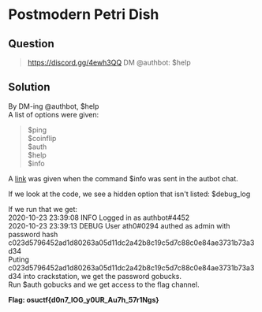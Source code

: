 # Postmodern Petri Dish

## Question

> https://discord.gg/4ewh3QQ DM @authbot: \$help

## Solution

By DM-ing @authbot, \$help  
A list of options were given:  
> $ping  
$coinflip  
$auth  
$help  
$info  

A [link](https://github.com/qxxxb/auth_bot) was given when the command $info was sent in the autbot chat.

If we look at the code, we see a hidden option that isn't listed: $debug_log

If we run that we get:  
2020-10-23 23:39:08 INFO     Logged in as authbot#4452  
2020-10-23 23:39:13 DEBUG    User ath0#0294 authed as admin with password hash c023d5796452ad1d80263a05d11dc2a42b8c19c5d7c88c0e84ae3731b73a3d34  
Puting c023d5796452ad1d80263a05d11dc2a42b8c19c5d7c88c0e84ae3731b73a3d34 into crackstation, we get the password gobucks.  
Run $auth gobucks and we get access to the flag channel. 

**Flag: osuctf{d0n7_lOG_y0UR_Au7h_57r1Ngs}**
